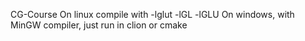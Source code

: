CG-Course
On linux compile with -lglut -lGL -lGLU
On windows, with MinGW compiler, just run in clion or cmake
